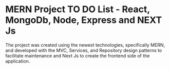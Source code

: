 # MERN Project TO DO List - React, MongoDb, Node, Express and NEXT Js
The project was created using the newest technologies, specifically MERN, and developed with the MVC, Services, and Repository design patterns to facilitate maintenance and Next Js to create the frontend side of the application.
